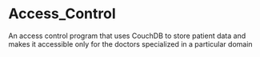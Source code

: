 # Access_Control
An access control program that uses CouchDB to store patient data and makes it accessible only for the doctors specialized in a particular domain
